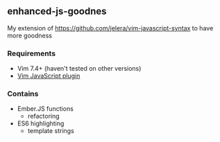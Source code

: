 ## enhanced-js-goodnes
My extension of https://github.com/jelera/vim-javascript-syntax to have more goodness

### Requirements
- Vim 7.4+ (haven't tested on other versions)
- [Vim JavaScript plugin](https://github.com/jelera/vim-javascript-syntax)

### Contains
- Ember.JS functions 
  - refactoring
- ES6 highlighting
  - template strings
